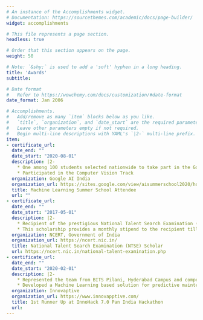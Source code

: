 ```yaml
---
# An instance of the Accomplishments widget.
# Documentation: https://sourcethemes.com/academic/docs/page-builder/
widget: accomplishments

# This file represents a page section.
headless: true

# Order that this section appears on the page.
weight: 50

# Note: `&shy;` is used to add a 'soft' hyphen in a long heading.
title: 'Awards'
subtitle:

# Date format
#   Refer to https://wowchemy.com/docs/customization/#date-format
date_format: Jan 2006

# Accomplishments.
#   Add/remove as many `item` blocks below as you like.
#   `title`, `organization`, and `date_start` are the required parameters.
#   Leave other parameters empty if not required.
#   Begin multi-line descriptions with YAML's `|2-` multi-line prefix.
item:
- certificate_url: 
  date_end: ""
  date_start: "2020-08-01"
  description: |2-
    * One among 100 students selected nationwide to take part in the Google AI India Machine Learning Summer School.
    * Participated in the Computer Vision Track
  organization: Google AI India
  organization_url: https://sites.google.com/view/aisummerschool2020/home
  title: Machine Learning Summer School Attendee
  url: ""
- certificate_url: 
  date_end: ""
  date_start: "2017-05-01"
  description: |2-
    * Recipient of the prestigious National Talent Search Examination (NTSE) scholarship provided by the Government of India
    * This scholarship provides a monthly stipend to the recipient till the end of their education.
  organization: NCERT, Government of India
  organization_url: https://ncert.nic.in/
  title: National Talent Search Examination (NTSE) Scholar 
  url: https://ncert.nic.in/national-talent-examination.php
- certificate_url: 
  date_end: ""
  date_start: "2020-02-01"
  description: |2-
    * Represented the team from BITS Pilani, Hyderabad Campus and competed with teams from all across India
    * Developed a Machine Learning based solution for predictive maintenance for machines.
  organization: Innovaptive 
  organization_url: https://www.innovapptive.com/
  title: 1st Runner Up at InnoHack 7.0 Pan India Hackathon
  url: 
---
```

